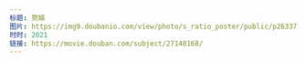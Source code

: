 ```yaml
---
标题: 赘婿
图片: https://img9.doubanio.com/view/photo/s_ratio_poster/public/p2633779065.jpg
时时: 2021
链接: https://movie.douban.com/subject/27148168/
---
```

